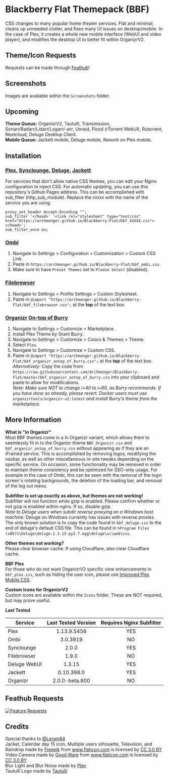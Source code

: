 # Blackberry Flat Themepack (BBF)
CSS changes to many popular home theater services. Flat and minimal, cleans up unneeded clutter, and fixes many UI issues on desktop/mobile. In the case of Plex, it creates a whole new mobile interface (WebUI and video player), and modifies the desktop UI to better fit within OrganizrV2.<br/>

## Theme/Icon Requests<br/>
Requests can be made through [Feathub](https://feathub.com/Archmonger/Blackberry-Flat)! <br/>

## Screenshots<br/>
Images are available within the `Screenshots` folder.<br/>

## Upcoming<br/>
**Theme Queue:** OrganizrV2, Tautulli, Transmission, Sonarr/Radarr/Lidarr/Logarr/*-arr*, Unraid, Flood (rTorrent WebUI), Rutorrent, Nextcloud, Deluge Desktop Client.<br/>
**Mobile Queue:** Jackett mobile, Deluge mobile, Rework on Plex mobile.<br/>

## Installation<br/>
### [Plex](https://www.plex.tv/), [Synclounge](https://github.com/samcm/synclounge), [Deluge](https://deluge-torrent.org/), [Jackett](https://github.com/Jackett/Jackett)<br/>
For services that don't allow native CSS themes, you can edit your Nginx configuration to inject CSS. For automatic updating, you can use this repository's Github Pages address. This can be accomplished with sub_filter (http_sub_module). Replace the `XXXXX` with the name of the service you are using.<br/>
```
proxy_set_header Accept-Encoding "";
sub_filter '</head>' '<link rel="stylesheet" type="text/css" href="https://archmonger.github.io/Blackberry-Flat/bbf_XXXXX.css"> </head>';
sub_filter_once on;
```
### [Ombi](https://github.com/tidusjar/Ombi)<br/>
1) Navigate to Settings > Configuration > Customization > Custom CSS Link.<br/>
2) Paste in `https://archmonger.github.io/Blackberry-Flat/bbf_ombi.css`.<br/>
3) Make sure to have `Preset Themes` set to `Please Select` (disabled).<br/>

### [Filebrowser](https://filebrowser.github.io/)<br/>
1) Navigate to Settings > Profile Settings > Custom Stylesheet.<br/>
2) Paste in `@import "https://archmonger.github.io/Blackberry-Flat/bbf_filebrowser.css";` at the **top** of the text box.<br/>

### [Organizr](https://github.com/causefx/Organizr) [On-top of Burry](https://github.com/Burry/organizr-v2-plex-theme)<br/>
1) Navigate to Settings > Customize > Marketplace.<br/>
2) Install Plex Theme by Grant Burry.<br/>
3) Navigate to Settings > Customize > Colors & Themes > Theme.<br/>
4) Select `Plex`.<br/>
5) Navigate to Settings > Customize > Custom CSS.<br/>
6) Paste in `@import "https://archmonger.github.io/Blackberry-Flat/bbf_organizr_ontop_of_burry.css";` at the **top** of the text box.<br/>
_Alternatively:_ Copy the code from `https://raw.githubusercontent.com/Archmonger/Blackberry-Flat/master/bbf_organizr_ontop_of_burry.css` into your clipboard and paste to allow for modifications.<br/>
_Note: Make sure NOT to change i=40 to i=60, as Burry recommends. If you have done so already, please revert. Docker users must use `organizrtools/organizr-v2:latest` and install Burry's theme from the marketplace._<br/>

## More Information<br/>
**What is "in Organizr"**<br/>
Most BBF themes come in a In Organizr variant, which allows them to seemlessly fit in to the Organizr theme `BBF_Organizr.css` and `bbf_organizr_ontop_of_burry.css` without appearing as if they are an iFramed service. This is accomplished by removing logos, modifying the navbar, as well as other miscellaneous in-site tweaks depending on the specific service. On occasion, some functionality may be removed in order to maintain theme consistency and be optimized for SSO-only usage. For example in the case of Ombi, this can be seen with the removal of the login screen's rotating backgrounds, the deletion of the loading bar, and removal of the log out menu.<br/>

**Subfilter is set up exactly as above, but themes are not working!**<br/>
Subfilter will not function while gzip is enabled. Please confirm whether or not gzip is enabled within nginx. If so, disable gzip.<br/>
_Note to Deluge users when subdir reverse proxying on a Windows host machine:_ Deluge on Windows currently has issues with reverse proxies. The only known solution is to copy the code found in `bbf_deluge.css` to the end of deluge's default CSS file. This can be found in `%Program Files (x86)%\Deluge\deluge-1.3.15-py2.7.egg\deluge\ui\web\css`.<br/>

**Other themes not working?**<br/>
Please clear browser cache. If using Cloudflare, also clear Cloudflare cache.<br/>

**BBF Plex**<br/>
For those who do not want OrganizrV2 specific view enhancements in `bbf_plex.css`, such as hiding the user icon, please use [Improved Plex Mobile CSS](https://github.com/Archmonger/Improved-Plex-Mobile-CSS).<br/>

**Custom Icons for OrganizrV2**<br/>
Custom icons are available within the `Icons` folder. These are NOT required, but may prove useful.<br/>

**Last Tested**<br/>

| Service | Last Tested Version | Requires Nginx Subfilter |
| ------------- | :-------------: | :-------------: |
| Plex | 1.13.9.5456 | YES |
| Ombi | 3.0.3919 | NO |
| Synclounge | 2.0.0 | YES |
| Filebrowser | 1.9.0 | NO |
| Deluge WebUI | 1.3.15 | YES |
| Jackett | 0.10.398.0 | YES |
| Organizr | 2.0.0-beta.800 | NO |

## Feathub Requests<br/>
[![Feature Requests](http://feathub.com/Archmonger/Blackberry-Flat?format=svg)](http://feathub.com/Archmonger/Blackberry-Flat)<br/>

## **Credits**<br/>
Special thanks to [@Leram84](https://github.com/leram84)<br/>
Jacket, Calendar day 15 icon, Multiple users silhouette, Television, and Raindrop made by [Freepik](https://www.flaticon.com/authors/freepik) from www.flaticon.com is licensed by [CC 3.0 BY](https://creativecommons.org/licenses/by/3.0/)<br/>
Video Camera made by [Good Ware](https://www.flaticon.com/authors/good-ware) from www.flaticon.com is licensed by [CC 3.0 BY](https://creativecommons.org/licenses/by/3.0/)<br/>
Blur Light and Blur Noise made by [Plex](https://www.plex.tv/)<br/>
Tautulli Logo made by [Tautulli](https://tautulli.com/)<br/>
